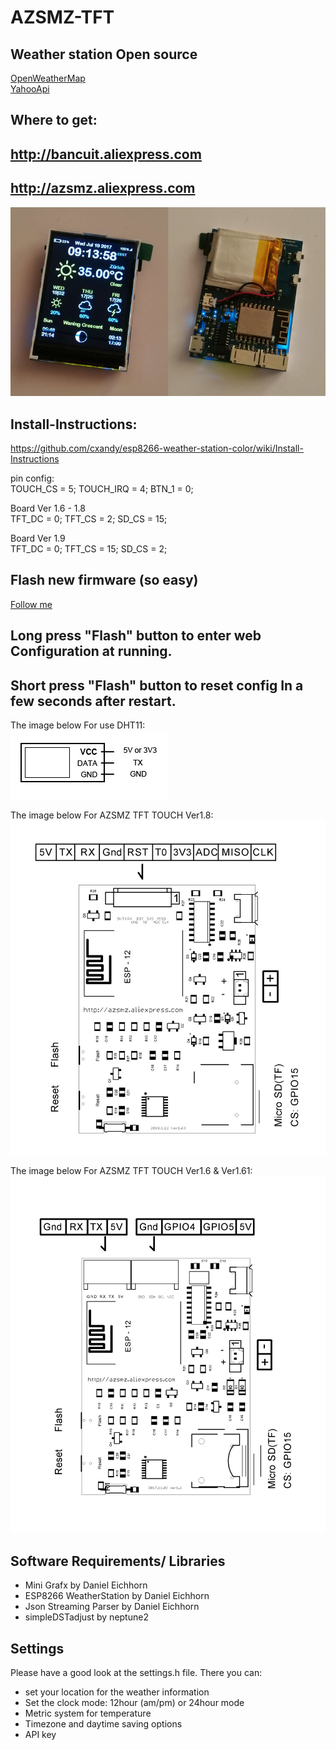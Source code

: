 # AZSMZ-TFT
## Weather station Open source 
[OpenWeatherMap](weatherstation/OpenWeatherMap)     
[YahooApi](weatherstation/YahooApi)  

## Where to get:
## http://bancuit.aliexpress.com 
## http://azsmz.aliexpress.com  

![AZSMZ TFT](resources/AZSMZ-11.jpg)

## Install-Instructions:  ##
https://github.com/cxandy/esp8266-weather-station-color/wiki/Install-Instructions    

pin config:    
TOUCH_CS = 5;
TOUCH_IRQ = 4;
BTN_1 = 0;
 
Board Ver 1.6 - 1.8    
  TFT_DC = 0;
  TFT_CS = 2;
  SD_CS = 15;
 
Board Ver 1.9    
  TFT_DC = 0;
  TFT_CS = 15;
  SD_CS = 2;

## Flash new firmware (so easy) ##
[Follow me](resources/Flash.md)

## Long press "Flash" button to enter web Configuration at running.  ##
## Short press "Flash" button to reset config In a few seconds after restart. ##

The image below For use DHT11:      
![AZSMZ TFT TOUCH](resources/DHT11-WIRE.jpg)

The image below For AZSMZ TFT TOUCH Ver1.8:
![AZSMZ TFT TOUCH](resources/AZSMZ-TFT-TOUCH-1.8-WIRE.jpg)

The image below For AZSMZ TFT TOUCH Ver1.6 & Ver1.61:
![AZSMZ TFT TOUCH](resources/AZSMZ-TFT-TOUCH-WIRE.jpg)

## Software Requirements/ Libraries
 * Mini Grafx by Daniel Eichhorn
 * ESP8266 WeatherStation by Daniel Eichhorn
 * Json Streaming Parser by Daniel Eichhorn
 * simpleDSTadjust by neptune2

## Settings
Please have a good look at the settings.h file. There you can:
 * set your location for the weather information
 * Set the clock mode: 12hour (am/pm) or 24hour mode
 * Metric system for temperature
 * Timezone and daytime saving options
 * API key



